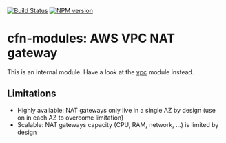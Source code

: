 [![Build Status](https://travis-ci.org/cfn-modules/vpc-nat-gateway.svg?branch=master)](https://travis-ci.org/cfn-modules/vpc-nat-gateway)
[![NPM version](https://img.shields.io/npm/v/@cfn-modules/vpc-nat-gateway.svg)](https://www.npmjs.com/package/@cfn-modules/vpc-nat-gateway)

# cfn-modules: AWS VPC NAT gateway

This is an internal module. Have a look at the [vpc](https://www.npmjs.com/package/@cfn-modules/vpc) module instead.

## Limitations

* Highly available: NAT gateways only live in a single AZ by design (use on in each AZ to overcome limitation)
* Scalable: NAT gateways capacity (CPU, RAM, network, ...) is limited by design
